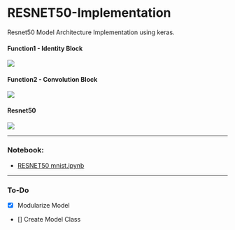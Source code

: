 # RESNET50-Implementation
Resnet50 Model Architecture Implementation using keras. 



#### Function1 -  Identity Block

![](http://ethen8181.github.io/machine-learning/keras/resnet_cam/img/idblock3.png)


#### Function2 - Convolution Block

![](https://user-images.githubusercontent.com/6441756/33685068-3f7ed2da-da85-11e7-8ee9-98f13dff8556.png)

#### Resnet50

![](https://cdn-images-1.medium.com/max/1600/1*hEU7S-EiVqcmtAlj6kgfRA.png)




---


### Notebook:

- [RESNET50 mnist.ipynb](https://github.com/karthikziffer/RESNET50-Implementation/blob/master/RESNET50_mnist.ipynb) 


---

### To-Do

- [x] Modularize Model

- [] Create Model Class








